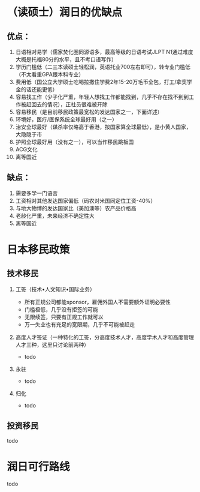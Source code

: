 # （读硕士）润日的优缺点

## 优点：

1. 日语相对易学（儒家焚化圈同源语多，最高等级的日语考试JLPT N1通过难度大概是托福80分的水平，且不考口语写作）
2. 学历门槛低（二三本读硕士轻松润，英语托业700左右即可），转专业门槛低（不太看重GPA跟本科专业）
3. 费用低（国公立大学硕士吃喝拉撒住学费2年15-20万毛币全包，打工/拿奖学金的话还能更低）
4. 容易找工作（少子化严重，年轻人想找工作都能找到，几乎不存在找不到到工作被赶回去的情况），正社员很难被开除
5. 容易移民（是目前移民政策最宽松的发达国家之一，下面详述）
6. 环境好，医疗/医保系统全球最好用（之一）
7. 治安全球最好（谋杀率仅略高于香港，按国家算全球最低），是小黄人国家，大隐隐于市
8. 护照全球最好用（没有之一），可以当作移民跳板国
9. ACG文化
10. 离等国近

## 缺点：

1. 需要多学一门语言
2. 工资相对其他发达国家偏低（码农对米国同定位工资-40%）
3. 与地大物博的发达国家比（美加澳等）农产品价格高
4. 老龄化严重，未来经济不确定性大
5. 离等国近

# 日本移民政策

## 技术移民

1. 工签（技术•人文知识•国际业务）
   - 所有正规公司都能sponsor，雇佣外国人不需要额外证明必要性
   - 门槛极低，几乎没有拒签的可能
   - 无限续签，只要有正规工作就可以
   - 万一失业也有充足的宽限期，几乎不可能被赶走

2. 高度人才签证（一种特化的工签，分高度技术人才，高度学术人才和高度管理人才三种，这里只讨论前两种）
   - todo
   
3. 永驻
   - todo
   
4. 归化
   - todo

## 投资移民

todo

# 润日可行路线

todo


